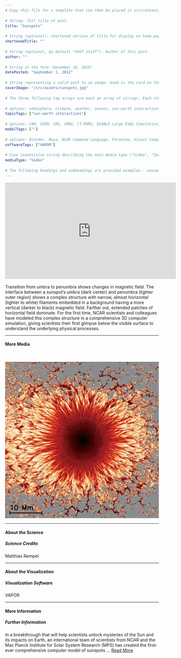 ```yaml
---
# Copy this file for a template that can then be placed in src/content/visualizations. The name of this file will be used as the URL for the post.

# String: full title of post.
title: "Sunspots"

# String (optional): shortened version of title for display on home page in card.
shortenedTitle: ""

# String (optional, by default "VAST Staff"). Author of this post.
author: ""

# String in the form "December 10, 2019".
datePosted: "September 1, 2012" 

# String representing a valid path to an image. Used in the card on the main page. Likely to be in the form "/src/assets/..." for images located in src/assets.
coverImage: "/src/assets/sunspots.jpg"

# The three following tag arrays are each an array of strings. Each string (case insensitive) represents a filter from the front page. Tags that do not correspond to a current filter will be ignored for filtering.

# options: atmosphere, climate, weather, oceans, sun-earth interactions, fire dynamics, solid earth, recent publications, experimental technologies
topicTags: ["sun-earth interactions"]

# options: CAM, CESM, CM1, CMAQ, CT-ROMS, DIABLO Large Eddy Simulation, HRRR, HWRF, MPAS, SIMA, WACCM, WRF
modelTags: [""]

# options: Blender, Maya, NCAR Command Language, ParaView, Visual Comparator, VAPOR
softwareTags: ["VAPOR"]

# Case insensitive string describing the main media type ("Video", "Image", "App", etc). This is displayed in the post heading as a small tag above the title.
mediaType: "Video"

# The following headings and subheadings are provided examples - unused ones can be deleted. All Markdown content below will be rendered in the frontend.
---
```


<iframe width="560" height="315" src="https://www.youtube.com/embed/B4HOjHm3UhU?si=9C3kS4UhDGQOfk8l" title="YouTube video player" frameborder="0" allow="accelerometer; autoplay; clipboard-write; encrypted-media; gyroscope; picture-in-picture; web-share" referrerpolicy="strict-origin-when-cross-origin" allowfullscreen></iframe>

Transition from umbra to penumbra shows changes in magnetic field. The interface between a sunspot’s umbra (dark center) and penumbra (lighter outer region) shows a complex structure with narrow, almost horizontal (lighter to white) filaments embedded in a background having a more vertical (darker to black) magnetic field. Farther out, extended patches of horizontal field dominate. For the first time, NCAR scientists and colleagues have modeled this complex structure in a comprehensive 3D computer simulation, giving scientists their first glimpse below the visible surface to understand the underlying physical processes.

___

#### More Media

<br />

![Sunspot](../../assets/sunspots.jpg)

___

#### About the Science

##### Science Credits

Matthias Rempel

___

#### About the Visualization

##### Visualization Software

VAPOR

___

#### More Information

##### Further Information

In a breakthrough that will help scientists unlock mysteries of the Sun and its impacts on Earth, an international team of scientists from NCAR and the Max Planck Institute for Solar System Research (MPS) has created the first-ever comprehensive computer model of sunspots ... [Read More](https://news.ucar.edu/864/spectacular-sunspots)

